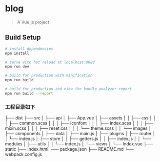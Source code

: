 # blog

> A Vue.js project

## Build Setup

``` bash
# install dependencies
npm install

# serve with hot reload at localhost:8080
npm run dev

# build for production with minification
npm run build

# build for production and view the bundle analyzer report
npm run build --report  

```
### 工程目录如下

├── dist
├── src
│   ├── api
│   ├── App.vue
│   ├── assets
│   │   ├── css
│   │   │   ├── common.scss
│   │   │   ├── iconfont
│   │   │   ├── index.scss
│   │   │   ├── mixin.scss
│   │   │   ├── reset.css
│   │   │   └── theme.scss
│   │   └── images
│   ├── components
│   ├── data
│   ├── main.js
│   ├── plugins
│   ├── router
│   │   └── index.js
│   ├── store
│   │   ├── getters.js
│   │   ├── index.js
│   │   └── modules
│   ├── utils
│   │   └── index.js
│   └── views
│       └── Index.vue
├── static
├── index.html
├── package.json
├── README.md
└── webpack.config.js

